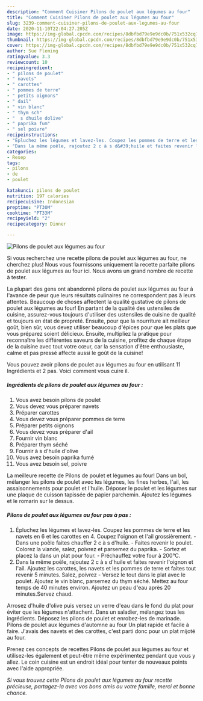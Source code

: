 ```yaml
---
description: "Comment Cuisiner Pilons de poulet aux légumes au four"
title: "Comment Cuisiner Pilons de poulet aux légumes au four"
slug: 3239-comment-cuisiner-pilons-de-poulet-aux-legumes-au-four
date: 2020-11-10T22:04:27.205Z
image: https://img-global.cpcdn.com/recipes/8dbfbd79e9e9dc0b/751x532cq70/pilons-de-poulet-aux-legumes-au-four-photo-principale-de-la-recette.jpg
thumbnail: https://img-global.cpcdn.com/recipes/8dbfbd79e9e9dc0b/751x532cq70/pilons-de-poulet-aux-legumes-au-four-photo-principale-de-la-recette.jpg
cover: https://img-global.cpcdn.com/recipes/8dbfbd79e9e9dc0b/751x532cq70/pilons-de-poulet-aux-legumes-au-four-photo-principale-de-la-recette.jpg
author: Sue Fleming
ratingvalue: 3.3
reviewcount: 10
recipeingredient:
- " pilons de poulet"
- " navets"
- " carottes"
- " pommes de terre"
- " petits oignons"
- " dail"
- " vin blanc"
- " thym sch"
- "  s dhuile dolive"
- " paprika fum"
- " sel poivre"
recipeinstructions:
- "Épluchez les légumes et lavez-les. Coupez les pommes de terre et les navets en 6 et les carottes en 4. Coupez l&#39;oignon et l&#39;ail grossièrement. Dans une poêle faites chauffer 2 c à s d&#39;huile. Faites revenir le poulet. Colorez la viande, salez, poivrez et parsemez du paprika. Sortez et placez la dans un plat pour four. Préchauffez votre four à 200°C."
- "Dans la même poêle, rajoutez 2 c à s d&#39;huile et faites revenir l&#39;oignon et l&#39;ail. Ajoutez les carottes, les navets et les pommes de terre et faites tout revenir 5 minutes. Salez, poivrez Versez le tout dans le plat avec le poulet. Ajoutez le vin blanc, parsemez du thym séché. Mettez au four temps de 40 minutes environ. Ajoutez un peau d&#39;eau après 20 minutes.Servez chaud."
categories:
- Resep
tags:
- pilons
- de
- poulet

katakunci: pilons de poulet 
nutrition: 197 calories
recipecuisine: Indonesian
preptime: "PT30M"
cooktime: "PT33M"
recipeyield: "2"
recipecategory: Dinner

---
```



![Pilons de poulet aux légumes au four](https://img-global.cpcdn.com/recipes/8dbfbd79e9e9dc0b/751x532cq70/pilons-de-poulet-aux-legumes-au-four-photo-principale-de-la-recette.jpg)

Si vous recherchez une recette pilons de poulet aux légumes au four, ne cherchez plus! Nous vous fournissons uniquement la recette parfaite pilons de poulet aux légumes au four ici. Nous avons un grand nombre de recette à tester.

La plupart des gens ont abandonné pilons de poulet aux légumes au four à l'avance de peur que leurs résultats culinaires ne correspondent pas à leurs attentes. Beaucoup de choses affectent la qualité gustative de pilons de poulet aux légumes au four! En partant de la qualité des ustensiles de cuisine, assurez-vous toujours d'utiliser des ustensiles de cuisine de qualité et toujours en état de propreté. Ensuite, pour que la nourriture ait meilleur goût, bien sûr, vous devez utiliser beaucoup d'épices pour que les plats que vous préparez soient délicieux. Ensuite, multipliez la pratique pour reconnaître les différentes saveurs de la cuisine, profitez de chaque étape de la cuisine avec tout votre cœur, car la sensation d'être enthousiaste, calme et pas pressé affecte aussi le goût de la cuisine!

<!--inarticleads1-->

Vous pouvez avoir pilons de poulet aux légumes au four en utilisant 11 Ingrédients et 2 pas. Voici comment vous cuire il.

##### Ingrédients de pilons de poulet aux légumes au four :

1. Vous avez besoin  pilons de poulet
1. Vous devez vous préparer  navets
1. Préparer  carottes
1. Vous devez vous préparer  pommes de terre
1. Préparer  petits oignons
1. Vous devez vous préparer  d&#39;ail
1. Fournir  vin blanc
1. Préparer  thym séché
1. Fournir  à s d&#39;huile d&#39;olive
1. Vous avez besoin  paprika fumé
1. Vous avez besoin  sel, poivre


La meilleure recette de Pilons de poulet et légumes au four! Dans un bol, mélanger les pilons de poulet avec les légumes, les fines herbes, l&#39;ail, les assaisonnements pour poulet et l&#39;huile. Déposer le poulet et les légumes sur une plaque de cuisson tapissée de papier parchemin. Ajoutez les légumes et le romarin sur le dessus. 

<!--inarticleads2-->

##### Pilons de poulet aux légumes au four pas à pas :

1. Épluchez les légumes et lavez-les. Coupez les pommes de terre et les navets en 6 et les carottes en 4. Coupez l&#39;oignon et l&#39;ail grossièrement. - Dans une poêle faites chauffer 2 c à s d&#39;huile. - Faites revenir le poulet. Colorez la viande, salez, poivrez et parsemez du paprika. - Sortez et placez la dans un plat pour four. - Préchauffez votre four à 200°C.
1. Dans la même poêle, rajoutez 2 c à s d&#39;huile et faites revenir l&#39;oignon et l&#39;ail. Ajoutez les carottes, les navets et les pommes de terre et faites tout revenir 5 minutes. Salez, poivrez - Versez le tout dans le plat avec le poulet. Ajoutez le vin blanc, parsemez du thym séché. Mettez au four temps de 40 minutes environ. Ajoutez un peau d&#39;eau après 20 minutes.Servez chaud.


Arrosez d&#39;huile d&#39;olive puis versez un verre d&#39;eau dans le fond du plat pour éviter que les légumes n&#39;attachent. Dans un saladier, mélangez tous les ingrédients. Déposez les pilons de poulet et enrobez-les de marinade. Pilons de poulet aux légumes d&#39;automne au four Un plat rapide et facile à faire. J&#39;avais des navets et des carottes, c&#39;est parti donc pour un plat mijoté au four. 

<!--inarticleads1-->

<p>
Prenez ces concepts de recettes Pilons de poulet aux légumes au four et utilisez-les également et peut-être même expérimentez pendant que vous y allez. Le coin cuisine est un endroit idéal pour tenter de nouveaux points avec l'aide appropriée.
</p>

<p>
<i>Si vous trouvez cette Pilons de poulet aux légumes au four recette précieuse, partagez-la avec vos bons amis ou votre famille, merci et bonne chance.</i>
</p>
